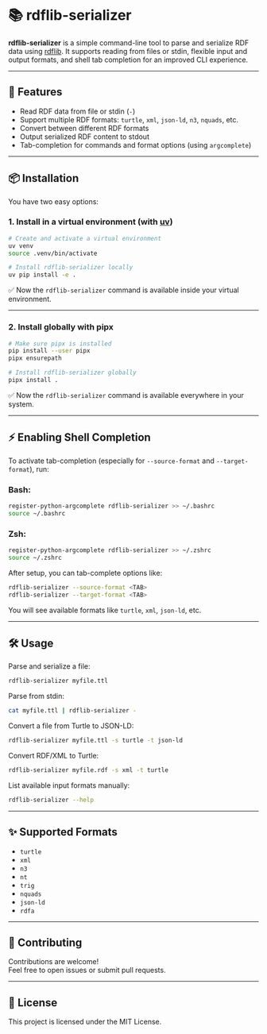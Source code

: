 # 📚 rdflib-serializer

**rdflib-serializer** is a simple command-line tool to parse and serialize RDF data using [rdflib](https://github.com/RDFLib/rdflib). 
It supports reading from files or stdin, flexible input and output formats, and shell tab completion for an improved CLI experience.

---

## 🚀 Features

- Read RDF data from file or stdin (`-`)
- Support multiple RDF formats: `turtle`, `xml`, `json-ld`, `n3`, `nquads`, etc.
- Convert between different RDF formats
- Output serialized RDF content to stdout
- Tab-completion for commands and format options (using `argcomplete`)

---

## 📦 Installation

You have two easy options:

### 1. Install in a virtual environment (with [uv](https://github.com/astral-sh/uv))

```bash
# Create and activate a virtual environment
uv venv
source .venv/bin/activate

# Install rdflib-serializer locally
uv pip install -e .
```

✅ Now the `rdflib-serializer` command is available inside your virtual environment.

---

### 2. Install globally with pipx

```bash
# Make sure pipx is installed
pip install --user pipx
pipx ensurepath

# Install rdflib-serializer globally
pipx install .
```

✅ Now the `rdflib-serializer` command is available everywhere in your system.

---

## ⚡️ Enabling Shell Completion

To activate tab-completion (especially for `--source-format` and `--target-format`), run:

### Bash:

```bash
register-python-argcomplete rdflib-serializer >> ~/.bashrc
source ~/.bashrc
```

### Zsh:

```bash
register-python-argcomplete rdflib-serializer >> ~/.zshrc
source ~/.zshrc
```

After setup, you can tab-complete options like:

```bash
rdflib-serializer --source-format <TAB>
rdflib-serializer --target-format <TAB>
```

You will see available formats like `turtle`, `xml`, `json-ld`, etc.

---

## 🛠 Usage

Parse and serialize a file:

```bash
rdflib-serializer myfile.ttl
```

Parse from stdin:

```bash
cat myfile.ttl | rdflib-serializer -
```

Convert a file from Turtle to JSON-LD:

```bash
rdflib-serializer myfile.ttl -s turtle -t json-ld
```

Convert RDF/XML to Turtle:

```bash
rdflib-serializer myfile.rdf -s xml -t turtle
```

List available input formats manually:

```bash
rdflib-serializer --help
```

---

## ✨ Supported Formats

- `turtle`
- `xml`
- `n3`
- `nt`
- `trig`
- `nquads`
- `json-ld`
- `rdfa`

---

## 🤝 Contributing

Contributions are welcome!  
Feel free to open issues or submit pull requests.

---

## 📄 License

This project is licensed under the MIT License.
